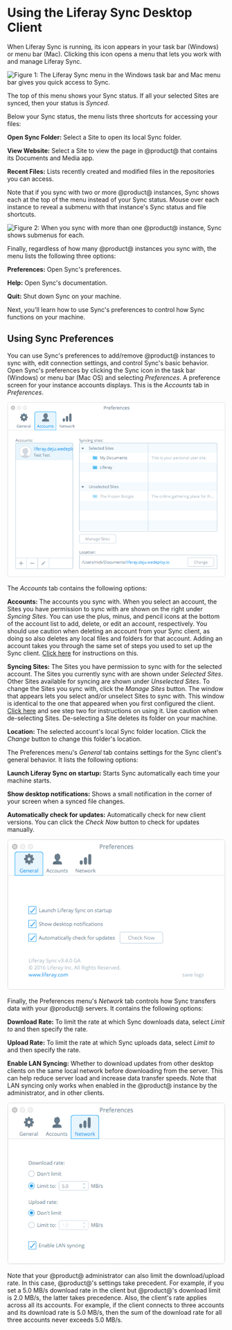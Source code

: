 # Using the Liferay Sync Desktop Client [](id=using-the-liferay-sync-desktop-client)

When Liferay Sync is running, its icon appears in your task bar (Windows) or menu 
bar (Mac). Clicking this icon opens a menu that lets you work with and manage 
Liferay Sync. 

![Figure 1: The Liferay Sync menu in the Windows task bar and Mac menu bar gives you quick access to Sync.](../../../../images/sync-toolbar-01.png)

The top of this menu shows your Sync status. If all your selected Sites are 
synced, then your status is *Synced*. 

Below your Sync status, the menu lists three shortcuts for accessing your 
files: 

**Open Sync Folder:** Select a Site to open its local Sync folder. 

**View Website:** Select a Site to view the page in @product@ that contains 
its Documents and Media app. 

**Recent Files:** Lists recently created and modified files in the 
repositories you can access. 

Note that if you sync with two or more @product@ instances, Sync shows each at 
the top of the menu instead of your Sync status. Mouse over each instance to 
reveal a submenu with that instance's Sync status and file shortcuts. 

![Figure 2: When you sync with more than one @product@ instance, Sync shows submenus for each.](../../../../images/sync-toolbar-02.png)

Finally, regardless of how many @product@ instances you sync with, the menu lists 
the following three options: 

**Preferences:** Open Sync's preferences. 

**Help:** Open Sync's documentation. 

**Quit:** Shut down Sync on your machine. 

Next, you'll learn how to use Sync's preferences to control how Sync functions 
on your machine. 

## Using Sync Preferences [](id=using-sync-preferences)

You can use Sync's preferences to add/remove @product@ instances to sync with, 
edit connection settings, and control Sync's basic behavior. Open Sync's 
preferences by clicking the Sync icon in the task bar (Windows) or menu bar 
(Mac OS) and selecting *Preferences*. A preference screen for your instance 
accounts displays. This is the *Accounts* tab in *Preferences*. 

![Figure 3: The Preferences menu's *Accounts* tab lets you manage syncing with Sites per account.](../../../../images/sync-preferences-accounts-01.png)

The *Accounts* tab contains the following options:

**Accounts:** The accounts you sync with. When you select an account, the Sites
you have permission to sync with are shown on the right under *Syncing Sites*.
You can use the plus, minus, and pencil icons at the bottom of the account list
to add, delete, or edit an account, respectively. You should use caution when
deleting an account from your Sync client, as doing so also deletes any local
files and folders for that account. Adding an account takes you through the
same set of steps you used to set up the Sync client. [Click
here](/discover/portal/-/knowledge_base/7-1/installing-and-configuring-the-desktop-liferay-sync-client#configuring-the-liferay-sync-desktop-client) 
for instructions on this. 

**Syncing Sites:** The Sites you have permission to sync with for the selected 
account. The Sites you currently sync with are shown under *Selected Sites*. 
Other Sites available for syncing are shown under *Unselected Sites*. To 
change the Sites you sync with, click the *Manage Sites* button. The window 
that appears lets you select and/or unselect Sites to sync with. This window 
is identical to the one that appeared when you first configured the client. 
[Click here](/discover/portal/-/knowledge_base/7-1/installing-and-configuring-the-desktop-liferay-sync-client#configuring-the-liferay-sync-desktop-client) 
and see step two for instructions on using it. Use caution when de-selecting
Sites. De-selecting a Site deletes its folder on your machine. 

**Location:** The selected account's local Sync folder location. Click the 
*Change* button to change this folder's location. 

The Preferences menu's *General* tab contains settings for the Sync client's 
general behavior. It lists the following options: 

**Launch Liferay Sync on startup:** Starts Sync automatically each time your 
machine starts. 

**Show desktop notifications:** Shows a small notification in the corner of 
your screen when a synced file changes. 

**Automatically check for updates:** Automatically check for new client 
versions. You can click the *Check Now* button to check for updates manually. 

![Figure 4: The Preferences menu's *General* tab contains settings for Sync's general behavior.](../../../../images/sync-preferences-general-01.png)

Finally, the Preferences menu's *Network* tab controls how Sync transfers data
with your @product@ servers. It contains the following options: 

**Download Rate:** To limit the rate at which Sync downloads data, select 
*Limit to* and then specify the rate. 

**Upload Rate:** To limit the rate at which Sync uploads data, select 
*Limit to* and then specify the rate. 

**Enable LAN Syncing:** Whether to download updates from other desktop clients 
on the same local network before downloading from the server. This can help 
reduce server load and increase data transfer speeds. Note that LAN syncing 
only works when enabled in the @product@ instance by the administrator, and in 
other clients. 

![Figure 5: The Preferences menu's *Network* tab contains settings for Sync's data transfer behavior.](../../../../images/sync-desktop-prefs-network.png)

Note that your @product@ administrator can also limit the download/upload rate.
In this case, @product@'s settings take precedent. For example, if you set
a 5.0 MB/s download rate in the client but @product@'s download limit is 2.0
MB/s, the latter takes precedence. Also, the client's rate applies across all
its accounts. For example, if the client connects to three accounts and its
download rate is 5.0 MB/s, then the sum of the download rate for all three
accounts never exceeds 5.0 MB/s. 
